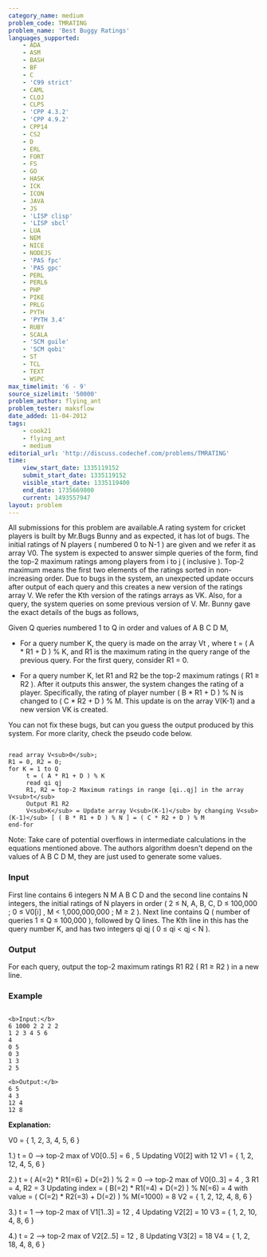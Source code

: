 ```yaml
---
category_name: medium
problem_code: TMRATING
problem_name: 'Best Buggy Ratings'
languages_supported:
    - ADA
    - ASM
    - BASH
    - BF
    - C
    - 'C99 strict'
    - CAML
    - CLOJ
    - CLPS
    - 'CPP 4.3.2'
    - 'CPP 4.9.2'
    - CPP14
    - CS2
    - D
    - ERL
    - FORT
    - FS
    - GO
    - HASK
    - ICK
    - ICON
    - JAVA
    - JS
    - 'LISP clisp'
    - 'LISP sbcl'
    - LUA
    - NEM
    - NICE
    - NODEJS
    - 'PAS fpc'
    - 'PAS gpc'
    - PERL
    - PERL6
    - PHP
    - PIKE
    - PRLG
    - PYTH
    - 'PYTH 3.4'
    - RUBY
    - SCALA
    - 'SCM guile'
    - 'SCM qobi'
    - ST
    - TCL
    - TEXT
    - WSPC
max_timelimit: '6 - 9'
source_sizelimit: '50000'
problem_author: flying_ant
problem_tester: maksflow
date_added: 11-04-2012
tags:
    - cook21
    - flying_ant
    - medium
editorial_url: 'http://discuss.codechef.com/problems/TMRATING'
time:
    view_start_date: 1335119152
    submit_start_date: 1335119152
    visible_start_date: 1335119400
    end_date: 1735669800
    current: 1493557947
layout: problem
---
```

All submissions for this problem are available.A rating system for cricket players is built by Mr.Bugs Bunny and as expected, it has lot of bugs. The initial ratings of N players ( numbered 0 to N-1 ) are given and we refer it as array V0. The system is expected to answer simple queries of the form, find the top-2 maximum ratings among players from i to j ( inclusive ). Top-2 maximum means the first two elements of the ratings sorted in non-increasing order. Due to bugs in the system, an unexpected update occurs after output of each query and this creates a new version of the ratings array V. We refer the Kth version of the ratings arrays as VK. Also, for a query, the system queries on some previous version of V. Mr. Bunny gave the exact details of the bugs as follows,

Given Q queries numbered 1 to Q in order and values of A B C D M,

- For a query number K, the query is made on the array Vt , where t = ( A \* R1 + D ) % K, and R1 is the maximum rating in the query range of the previous query. For the first query, consider R1 = 0.

- For a query number K, let R1 and R2 be the top-2 maximum ratings ( R1 ≥ R2 ). After it outputs this answer, the system changes the rating of a player. Specifically, the rating of player number ( B \* R1 + D ) % N is changed to ( C \* R2 + D ) % M. This update is on the array V(K-1) and a new version VK is created.


You can not fix these bugs, but can you guess the output produced by this system. For more clarity, check the pseudo code below.

```

read array V<sub>0</sub>;
R1 = 0, R2 = 0;
for K = 1 to Q
     t = ( A * R1 + D ) % K
     read qi qj
     R1, R2 = top-2 Maximum ratings in range [qi..qj] in the array V<sub>t</sub>
     Output R1 R2
     V<sub>K</sub> = Update array V<sub>(K-1)</sub> by changing V<sub>(K-1)</sub> [ ( B * R1 + D ) % N ] = ( C * R2 + D ) % M
end-for

```

Note: Take care of potential overflows in intermediate calculations in the equations mentioned above. The authors algorithm doesn't depend on the values of A B C D M, they are just used to generate some values. 
### Input

First line contains 6 integers N M A B C D and the second line contains N integers, the initial ratings of N players in order ( 2 ≤ N, A, B, C, D ≤ 100,000 ; 0 ≤ V0\[i\] , M < 1,000,000,000 ; M ≥ 2 ). Next line contains Q ( number of queries 1 ≤ Q ≤ 100,000 ), followed by Q lines. The Kth line in this has the query number K, and has two integers qi qj ( 0 ≤ qi < qj < N ).

### Output

For each query, output the top-2 maximum ratings R1 R2 ( R1 ≥ R2 ) in a new line.

### Example

```

<b>Input:</b>
6 1000 2 2 2 2
1 2 3 4 5 6
4
0 5
0 3
1 3
2 5

<b>Output:</b>
6 5
4 3
12 4
12 8

```

**Explanation:**

V0 = { 1, 2, 3, 4, 5, 6 }

1.) t = 0 --> top-2 max of V0\[0..5\] = 6 , 5
Updating V0\[2\] with 12
V1 = { 1, 2, 12, 4, 5, 6 }

2.) t = ( A(=2) \* R1(=6) + D(=2) ) % 2 = 0 --> top-2 max of V0\[0..3\] = 4 , 3
R1 = 4, R2 = 3
Updating index = ( B(=2) \* R1(=4) + D(=2) ) % N(=6) = 4 with value = ( C(=2) \* R2(=3) + D(=2) ) % M(=1000) = 8
V2 = { 1, 2, 12, 4, 8, 6 }

3.) t = 1 --> top-2 max of V1\[1..3\] = 12 , 4
Updating V2\[2\] = 10
V3 = { 1, 2, 10, 4, 8, 6 }

4.) t = 2 --> top-2 max of V2\[2..5\] = 12 , 8
Updating V3\[2\] = 18
V4 = { 1, 2, 18, 4, 8, 6 }